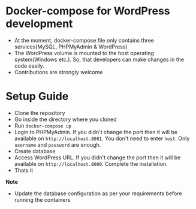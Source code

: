 # Docker-compose for WordPress development

 - At the moment, docker-compose file only contains three services(MySQL, PHPMyAdmin & WordPress)
 - The WordPress volume is mounted to the host operating system(Windows etc.). So, that developers can make changes in the code easily.
 - Contributions are strongly welcome

# Setup Guide
 - Clone the repository
 - Go inside the directory where you cloned
 - Run ```docker-compose up```
 - Login to PHPMyAdmin. If you didn't change the port then it will be available on ```http://localhost.8081```. You don't need to enter ```host```. Only ```username``` and ```password``` are enough.
 - Create database
 - Access WordPress URL. If you didn't change the port then it will be available on ```http://localhost.8000```. Complete the installation.
 - Thats it

**Note**

 - Update the database configuration as per your requirements before running the containers


